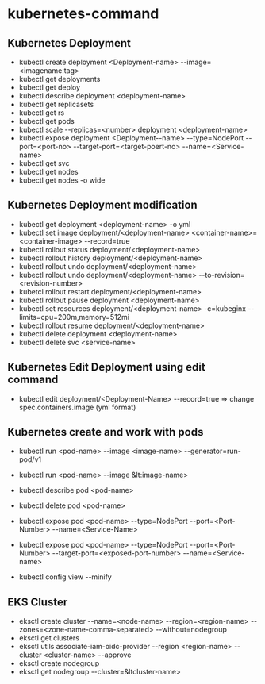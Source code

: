 # kubernetes-command
## Kubernetes Deployment
- kubectl create deployment &lt;Deployment-name&gt; --image=&lt;imagename:tag&gt;
- kubectl get deployments
- kubectl get deploy
- kubectl describe deployment &lt;deployment-name&gt;
- kubectl get replicasets
- kubectl get rs
- kubectl get pods
- kubectl scale --replicas=&lt;number&gt; deployment &lt;deployment-name&gt;
- kubectl expose deployment &lt;Deployment--name&gt; --type=NodePort --port=&lt;port-no&gt; --target-port=&lt;target-poert-no&gt; --name=&lt;Service-name&gt;
- kubectl get svc
- kubectl get nodes
- kubectl get nodes -o wide  

## Kubernetes Deployment modification
 - kubectl get deployment &lt;deployment-name&gt; -o yml
 - kubectl set image deployment/&lt;deployment-name&gt; &lt;container-name&gt;=&lt;container-image&gt; --record=true
 - kubectl rollout status deployment/&lt;deployment-name&gt;
 - kubectl rollout history deployment/&lt;deployment-name&gt; 
 - kubectl rollout undo deployment/&lt;deployment-name&gt;
 - kubectl rollout undo deployment/&lt;deployment-name&gt; --to-revision=&lt;revision-number&gt;
 - kubetcl rollout restart deployment/&lt;deployment-name&gt;
 - kubectl rollout pause deployment &lt;deployment-name&gt;
 - kubectl set resources deployment/&lt;deployment-name&gt; -c=kubeginx --limits=cpu=200m,memory=512mi
 - kubectl rollout resume deployment/&lt;deployment-name&gt;
 - kubectl delete deployment &lt;deployment-name&gt;
 - kubectl delete svc &lt;service-name&gt;
 
## Kubernetes Edit Deployment using edit command
-  kubectl edit deployment/&lt;Deployment-Name&gt; --record=true =&gt; change spec.containers.image (yml format)

## Kubernetes create and work with pods
- kubectl run &lt;pod-name&gt; --image &lt;image-name&gt; --generator=run-pod/v1
- kubectl run &lt;pod-name&gt; --image &lt:image-name&gt;
- kubectl describe pod &lt;pod-name&gt;
- kubectl delete pod &lt;pod-name&gt;
- kubectl expose pod &lt;pod-name&gt; --type=NodePort --port=&lt;Port-Number&gt; --name=&lt;Service-Name&gt;
- kubectl expose pod &lt;pod-name&gt; --type=NodePort --port=&lt;Port-Number&gt; --target-port=&lt;exposed-port-number&gt; --name=&lt;Service-name&gt;

- kubectl config view --minify



## EKS Cluster
- eksctl create cluster --name=&lt;node-name&gt; --region=&lt;region-name&gt; --zones=&lt;zone-name-comma-separated&gt; --without=nodegroup
- eksctl get clusters
- eksctl utils associate-iam-oidc-provider --region &lt;region-name&gt; --cluster &lt;cluster-name&gt; --approve
- eksctl create nodegroup
- eksctl get nodegroup --cluster=&ltcluster-name&gt;


